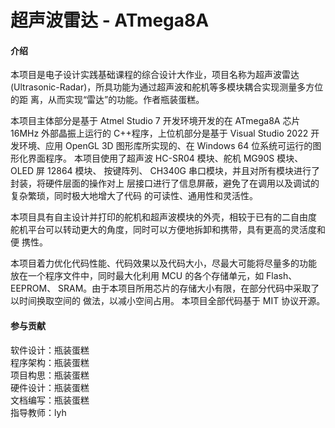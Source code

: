 # 超声波雷达 - ATmega8A

#### 介绍
本项目是电子设计实践基础课程的综合设计大作业，项目名称为超声波雷达
(Ultrasonic-Radar)，所具功能为通过超声波和舵机等多模块耦合实现测量多方位的距
离，从而实现“雷达”的功能。作者瓶装蛋糕。

本项目主体部分是基于 Atmel Studio 7 开发环境开发的在 ATmega8A 芯片 16MHz
外部晶振上运行的 C++程序，上位机部分是基于 Visual Studio 2022 开发环境、应用
OpenGL 3D 图形库所实现的、在 Windows 64 位系统可运行的图形化界面程序。
本项目使用了超声波 HC-SR04 模块、舵机 MG90S 模块、 OLED 屏 12864 模块、
按键阵列、 CH340G 串口模块，并且对所有模块进行了封装，将硬件层面的操作对上
层接口进行了信息屏蔽，避免了在调用以及调试的复杂繁琐，同时极大地增大了代码
的可读性、通用性和灵活性。

本项目具有自主设计并打印的舵机和超声波模块的外壳，相较于已有的二自由度
舵机平台可以转动更大的角度，同时可以方便地拆卸和携带，具有更高的灵活度和便
携性。

本项目着力优化代码性能、代码效果以及代码大小，尽最大可能将尽量多的功能
放在一个程序文件中，同时最大化利用 MCU 的各个存储单元，如 Flash、 EEPROM、
SRAM。由于本项目所用芯片的存储大小有限，在部分代码中采取了以时间换取空间的
做法，以减小空间占用。
本项目全部代码基于 MIT 协议开源。

#### 参与贡献
软件设计：瓶装蛋糕  
程序架构：瓶装蛋糕  
项目构思：瓶装蛋糕  
硬件设计：瓶装蛋糕  
文档编写：瓶装蛋糕  
指导教师：lyh  
